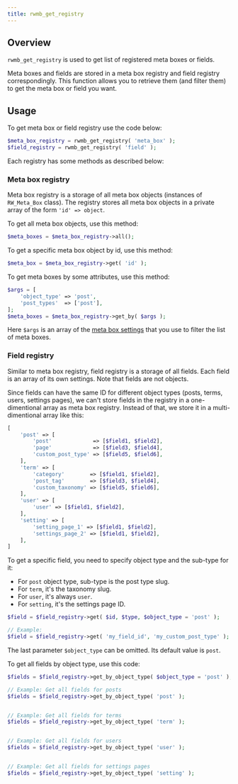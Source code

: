 ```yaml
---
title: rwmb_get_registry
---
```


## Overview

`rwmb_get_registry` is used to get list of registered meta boxes or fields.

Meta boxes and fields are stored in a meta box registry and field registry correspondingly. This function allows you to retrieve them (and filter them) to get the meta box or field you want.

## Usage

To get meta box or field registry use the code below:

```php
$meta_box_registry = rwmb_get_registry( 'meta_box' );
$field_registry = rwmb_get_registry( 'field' );
```

Each registry has some methods as described below:

### Meta box registry

Meta box registry is a storage of all meta box objects (instances of `RW_Meta_Box` class). The registry stores all meta box objects in a private array of the form `'id' => object`.

To get all meta box objects, use this method:

```php
$meta_boxes = $meta_box_registry->all();
```

To get a specific meta box object by id, use this method:

```php
$meta_box = $meta_box_registry->get( 'id' );
```

To get meta boxes by some attributes, use this method:

```php
$args = [
    'object_type' => 'post',
    'post_types'  => ['post'],
];
$meta_boxes = $meta_box_registry->get_by( $args );
```

Here `$args` is an array of the [meta box settings](/creating-fields-with-code/#field-group-settings) that you use to filter the list of meta boxes.

### Field registry

Similar to meta box registry, field registry is a storage of all fields. Each field is an array of its own settings. Note that fields are not objects.

Since fields can have the same ID for different object types (posts, terms, users, settings pages), we can't store fields in the registry in a one-dimentional array as meta box registry. Instead of that, we store it in a multi-dimentional array like this:

```php
[
    'post' => [
        'post'             => [$field1, $field2],
        'page'             => [$field3, $field4],
        'custom_post_type' => [$field5, $field6],
    ],
    'term' => [
        'category'        => [$field1, $field2],
        'post_tag'        => [$field3, $field4],
        'custom_taxonomy' => [$field5, $field6],
    ],
    'user' => [
        'user' => [$field1, $field2],
    ],
    'setting' => [
        'setting_page_1' => [$field1, $field2],
        'settings_page_2' => [$field1, $field2],
    ],
]
```

To get a specific field, you need to specify object type and the sub-type for it:

- For `post` object type, sub-type is the post type slug.
- For `term`, it's the taxonomy slug.
- For `user`, it's always `user`.
- For `setting`, it's the settings page ID.

```php
$field = $field_registry->get( $id, $type, $object_type = 'post' );

// Example:
$field = $field_registry->get( 'my_field_id', 'my_custom_post_type' );
```

The last parameter `$object_type` can be omitted. Its default value is `post`.

To get all fields by object type, use this code:

```php
$fields = $field_registry->get_by_object_type( $object_type = 'post' );

// Example: Get all fields for posts
$fields = $field_registry->get_by_object_type( 'post' );


// Example: Get all fields for terms
$fields = $field_registry->get_by_object_type( 'term' );


// Example: Get all fields for users
$fields = $field_registry->get_by_object_type( 'user' );


// Example: Get all fields for settings pages
$fields = $field_registry->get_by_object_type( 'setting' );
```
